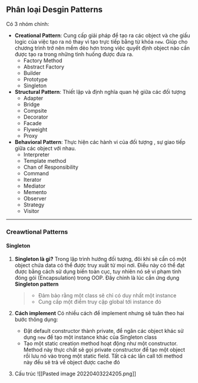 ## Phân loại Desgin Patterns
Có 3 nhóm chính:
- **Creational Pattern**: Cung cấp giải pháp để tạo ra các object và che giấu logic của việc tạo ra nó thay vì tạo trực tiếp bằng từ khóa `new`. Giúp cho chương trình trở nên mềm dẻo hơn trong việc quyết định object nào cần được tạo ra trong những tình huống được đưa ra.
	- Factory Method
	- Abstract Factory
	- Builder
	- Prototype
	- Singleton
- **Structural Pattern**: Thiết lập và định nghĩa quan hệ giữa các đối tượng
	- Adapter
	- Bridge
	- Compsite
	- Decorator
	- Facade
	- Flyweight
	- Proxy
- **Behavioral Pattern**: Thực hiện các hành vi của đối tượng , sự giao tiếp giữa các object với nhau.
	- Interpreter
	- Template method
	- Chan of Responsibility
	- Command
	- Iterator
	- Mediator
	- Memento
	- Observer
	- Strategy
	- Visitor

---
### Creawtional Patterns
#### Singleton
1. **Singleton là gì?**
	Trong lập trình hướng đối tượng, đôi khi sẽ cần có một object chứa data có thể được truy xuất từ mọi nơi. Điều này có thể đạt được bằng cách sử dụng biến toàn cục, tuy nhiên nó sẽ vi phạm tinh đóng gói (Encapsulation) trong OOP. Đây chính là lúc cần ứng dụng **Singleton pattern**
	
	>- Đảm bảo rằng một class sẽ chỉ có duy nhất một instance
	>- Cung cấp một điểm truy cập global tới instance đó

2. **Cách implement**
	Có nhiều cách để implement nhưng sẽ tuân theo hai bước thông dụng:
	- Đặt default constructor thành private, để ngăn các object khác sử dụng `new`  để tạo một instance khác của Singleton class
	- Tạo một static creation method hoạt động như một constructor. Method này thực chất sẽ gọi private constructor để tạo một object rồi lưu nó vào trong một static field. Tất cả các lần call tới method này đều sẽ trả về object được cache đó
3. Cấu trúc
	![[Pasted image 20220403224205.png]]

```python

```